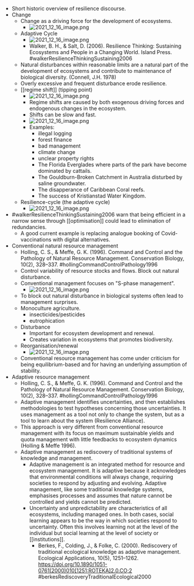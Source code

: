 - Short historic overview of resilience discourse.
- Change
	- Change as a driving force for the development of ecosystems.
		- ![2021_12_16_image.png](https://cdn.logseq.com/%2Fed8a0215-31aa-4876-ad76-3333db13f0dc5f23b256-d6ca-4516-994f-f0b12abfec802021_12_16_image.png?Expires=4793282830&Signature=DPbMpWDjDn28o7LNptqKwEoL21Rh1lok5SOUajBmHGiJa~~w4QsDDbFJ0iKYXbOOIKYGQ0QiRRwOTjZ4dzmx6pNvbcceM8YyEwlWi2X0Z94e0JLarCu2UJ3iW7oJ3oDefE3qx75lZ32eeZtn7TpT4-Z5r4K2F1ltfx1k0oc8e8q2Y8Bvh1HXFvpJzjA-QR3K0KBjPrROrhamrGyhaSzxOmWa-0J68GDOj6pEO8XUPs-WY6r9Qe4V-GZSFK1-huxf20u~GOCXeKDi8INWrZQM-GnzGYtWyKygMgzCU4XPYrTdziftu74QN4ZjmNWThyClgJQATQLbCc6Tgq3Wfr1zNw__&Key-Pair-Id=APKAJE5CCD6X7MP6PTEA)
	- Adaptive Cycle
		- ![2021_12_16_image.png](https://cdn.logseq.com/%2Fed8a0215-31aa-4876-ad76-3333db13f0dca3ae8966-fa3d-4b45-9cbd-c479ddb664f92021_12_16_image.png?Expires=4793283974&Signature=O7AbqO5iimWc258LEoB-AL-5QHg6Z59N9b4mfYPouNDbqcPRrROsZSSdvirEZdnCPvij0PL1-8QciEfwzPAJz6Dd1anmcnL5cHV~R-PccdcWHhKOqEXUVnPLG4GI9iQJteaa8-NSdzuWp0pjw6Jo8PvTnS3e0Y0bihyV24YaadLPdtY~zapLppuj7nsYWcO0eX9PvxtIvjdjad24Y6p2dqip0C6B~ZH~VggBnwWqCa-XtYUL3QPhV3GViyuRkTTTXjwQ~lmFj5a~em0P5Aa2IoHL4vg5D3-tf59PJQLQOv7W98NCPXRKUb~SCY-2k-NXQHtn-Xotq4nbZhslLMDXSQ__&Key-Pair-Id=APKAJE5CCD6X7MP6PTEA)
		- Walker, B. H., & Salt, D. (2006). Resilience Thinking: Sustaining Ecosystems and People in a Changing World. Island Press. #walkerResilienceThinkingSustaining2006
	- Natural disturbances within reasonable limits are a natural part of the development of ecosystems and contribute to maintenance of biological diversity. (Connell, J.H. 1978)
	- Overly excessive and frequent disturbance erode resilience.
	- [[regime shift]] (tipping point)
		- ![2021_12_16_image.png](https://cdn.logseq.com/%2Fed8a0215-31aa-4876-ad76-3333db13f0dc73fd3b96-e37e-4628-9ccc-1bf586e11bf42021_12_16_image.png?Expires=4793284299&Signature=dpysvQsMLnrTf6TAirsLsOxfnG36~kYQJlyKXIHKccIhAJVDph7SswzsEOdxjF9NDfWRg4qSPmvYp5clp9b~TcQKBpUBjLyK-Ez2epux5hu8BnVgHbmRdgxUWLDNu9OHtdyO1cx2A8T3nJVSDpFqOoa5VUIKTOrSzTSPubH~B2NAkc6SLtDfD~xSzqidCxMw7yC5OU2DNvEHE~SfD0lVsANUaz7iRwDgvEm7MhxE~kC8z9KOw6Wv7t4Jr0GrmmCAiO1iZ0b58~PNaV155lpgJSZP5iys-nFLujnRNK-B1SlxZQsntYxnH7G2KXMSZJD7ozLMGC~kYgxfgEy3U~Uf6A__&Key-Pair-Id=APKAJE5CCD6X7MP6PTEA)
		- Regime shifts are caused by both exogenous driving forces and endogenous changes in the ecosystem.
		- Shifts can be slow and fast.
		- ![2021_12_16_image.png](https://cdn.logseq.com/%2Fed8a0215-31aa-4876-ad76-3333db13f0dc66e1673c-e625-48c3-9799-4ac3637e7bfb2021_12_16_image.png?Expires=4793284499&Signature=M05a7t9VcetCLTBMS~nXOpTMD2ZAAIFXL5sZ7En6tnPhcRHiY5nWY7NUW97CmXevMTtXaKBH71iXtK06GOlM4oZClVqedOyJHO25K8P0qofs0Reakglylql~glOGAhVMFVXKPBx3zbhk53JeGHvDleVJwmwUWI1-zIeY9sq9qOtxsBB8bgkdrHyGNQrnKW3RcjcXWBq~XFSsTjttnScFKCa8b1doe6We~HndoZ7rV9dbu-Jd1QaUH6o7-6cWxGX0kkEp0nnjynIgmnoPfOZrU3vLVyqath8Fu9x5775fzwJ7GH2RUD9MQduOhy7Ha0OdegRlqQ1~0R4b9R~FvUysGA__&Key-Pair-Id=APKAJE5CCD6X7MP6PTEA)
		- Examples:
			- illegal logging
			- forest finance
			- bad management
			- climate change
			- unclear property rights
			- The Florida Everglades where parts of the park have become dominated by cattails.
			- The Gouldburn-Broken Catchment in Australia disturbed by saline groundwater.
			- The disapperance of Caribbean Coral reefs.
			- The success of Kristianstad Water Kingdom.
	- Resilience-cycle (the adaptive cycle)
		- ![2021_12_16_image.png](https://cdn.logseq.com/%2Fed8a0215-31aa-4876-ad76-3333db13f0dca7c643ac-fdcb-45f5-aa62-53449300a7472021_12_16_image.png?Expires=4793284381&Signature=l1tqbJ3-Xj1khREWVO5ClNLzP922z88UDrOxWMT5GQcUA8PBwTCPjPNzhDK2PYoL-AzCJXntzpB4jTUXc2nYqBJeAesH436VSZnbFwfzTCThlMwx7Cbe4R9vyC-ED-HiPoZYwS-8hdUDg33jFJAHM1VV0az8~te9TUGhdWRrlMhNP9CAe6uKKym7MzKxhLD99sTv-fuMkgQdibxZG7Hau1gK6diD0f5N2wbx8VmhIyqgUaCpd5GFqPUhTKCb2ByJg1b3Dc-1HxkUKgz8dUgs01weUZPjr3-ZhBhrKOuCSjEW04q-BnJOiwa5bBV3QiWCgL6I4DkMyzAPPuJIMI0lRA__&Key-Pair-Id=APKAJE5CCD6X7MP6PTEA)
- #walkerResilienceThinkingSustaining2006 warn that being efficient in a narrow sense through [[optimisation]] could lead to elimination of redundancies.
	- A good current example is replacing analogue booking of Covid-vaccinations with digital alternatives.
- Conventional natural resource management
	- Holling, C. S., & Meffe, G. K. (1996). Command and Control and the Pathology of Natural Resource Management. Conservation Biology, 10(2), 328–337. #hollingCommandControlPathology1996
	- Control variability of resource stocks and flows. Block out natural disturbance.
	- Conventional management focuses on "S-phase management".
		- ![2021_12_16_image.png](https://cdn.logseq.com/%2Fed8a0215-31aa-4876-ad76-3333db13f0dc455f1f8e-ee5b-4ef5-83e0-a032cec676db2021_12_16_image.png?Expires=4793286926&Signature=Fkg2u-4AdmvS6dmhFCGo~mDVZ7HKCOhyd8-x9THxi3ZWJCKL0qjvY5gKtIElng5ahFngtygnr4yUiqWaS1-IORc7o~R-kVb7fL-8yF8xFgiKFWdkSlEpNREGMUTdp8EonMBnzfvu9h-jMB4WGrpfTbwkC-CGdHlB86239nvk7AYf2nHMb3U0SHpp9HNSRDbMSO5eq2ltToHDna5LtG-TewhdFb2hsOnvpP035z78Lka02yj~AVTLHghwXzmqp7W-QRA3qU5YxA9~eohfoYlgoeWz4PDwv-4padElX2TtTK5KtCOIeOTLT-miAbBqvWtzABXKfp1Pr3hkGQuefF3IRA__&Key-Pair-Id=APKAJE5CCD6X7MP6PTEA)
	- To block out natural disturbance in biological systems often lead to management surprises.
	- Monoculture agriculture.
		- insecticides/pesticides
		- eutrophication
	- Disturbance
		- Important for ecosystem development and renewal.
		- Creates variation in ecosystems that promotes biodiversity.
	- Reorganisation/renewal
		- ![2021_12_16_image.png](https://cdn.logseq.com/%2Fed8a0215-31aa-4876-ad76-3333db13f0dc5db3e325-aefc-4d77-ab84-ea88476662b32021_12_16_image.png?Expires=4793287138&Signature=FW3b6K1ql7CRvHsRIMwq-9oJ~s5T5iCYOK1QxZwPmcCycSD8wrDaA7m7qDPhqgD1rd0aHq4Zel69pcBYbEFWRyNWNJwL~nnG1hVJr0J-fpeRrk~reHLdLVEqqtJMEX8pho6SWEy3ouoSPgSUkcDZRUYOyCD5niKGe4Dfi98JKly9PpzxgGKdI3P6wGVFtW26pRoorECFBiQ9E0o-mh1T10vsgvACiYO0WSc3IK0OxadQr75CgyRryI8v11K3RhkTuvbP0FYX2N4QSx8cjZGUDnegs1t8~~AYv1N0J1HVOWCX-F~0jauBhpXDfQyqxDyFiEEbfglgtlHW7ZANl4EMaQ__&Key-Pair-Id=APKAJE5CCD6X7MP6PTEA)
	- Conventional resource management has come under criticism for being equilibrium-based and for having an underlying assumption of stability.
- Adaptive resource management
	- Holling, C. S., & Meffe, G. K. (1996). Command and Control and the Pathology of Natural Resource Management. Conservation Biology, 10(2), 328–337. #hollingCommandControlPathology1996
	- Adaptive management identifies uncertainties, and then establishes methodologies to test hypotheses concerning those uncertainties. It uses management as a tool not only to change the system, but as a tool to learn about the system (Resilience Alliance).
	- This approach is very different from conventional resource management with its focus on maximum sustainable yields and quota management with little feedbacks to ecosystem dynamics (Holling & Meffe 1996).
	- Adaptive management as rediscovery of traditional systems of knowledge and management.
		- Adaptive management is an integrated method for resource and ecosystem management. It is adaptive because it acknowledges that environmental conditions will always change, requiring societies to respond by adjusting and evolving. Adaptive management, like some traditional knowledge systems, emphasises processes and assumes that nature cannot be controlled and yields cannot be predicted.
		- Uncertainty and unpredictability are characteristics of all ecosystems, including managed ones. In both cases, social learning appears to be the way in which societies respond to uncertainty. Often this involves learning not at the level of the individual but social learning at the level of society or [[institutions]].
			- Berkes, F., Colding, J., & Folke, C. (2000). Rediscovery of traditional ecological knowledge as adaptive management. Ecological Applications, 10(5), 1251–1262. https://doi.org/10.1890/1051-0761(2000)010[1251:ROTEKA]2.0.CO;2 #berkesRediscoveryTraditionalEcological2000